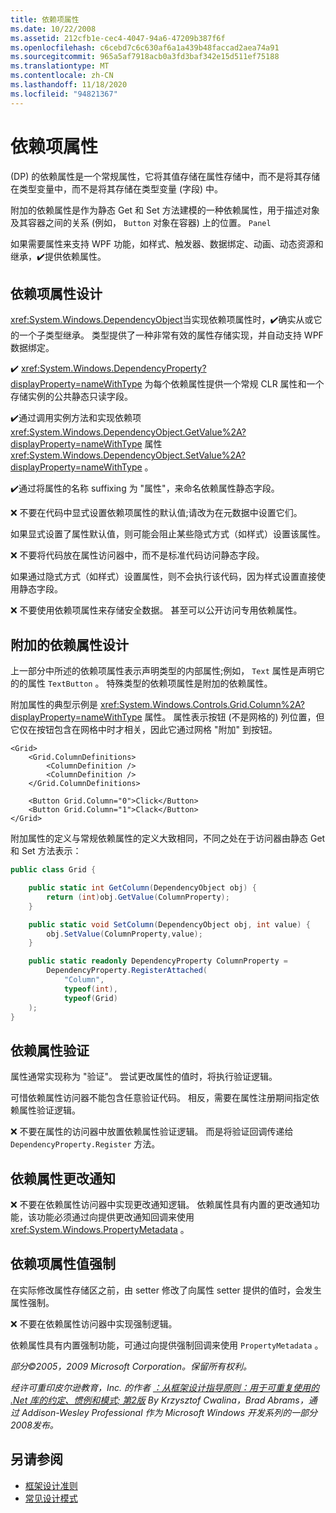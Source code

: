 ```yaml
---
title: 依赖项属性
ms.date: 10/22/2008
ms.assetid: 212cfb1e-cec4-4047-94a6-47209b387f6f
ms.openlocfilehash: c6cebd7c6c630af6a1a439b48faccad2aea74a91
ms.sourcegitcommit: 965a5af7918acb0a3fd3baf342e15d511ef75188
ms.translationtype: MT
ms.contentlocale: zh-CN
ms.lasthandoff: 11/18/2020
ms.locfileid: "94821367"
---
```

# <a name="dependency-properties"></a>依赖项属性
 (DP) 的依赖属性是一个常规属性，它将其值存储在属性存储中，而不是将其存储在类型变量中，而不是将其存储在类型变量 (字段) 中。

 附加的依赖属性是作为静态 Get 和 Set 方法建模的一种依赖属性，用于描述对象及其容器之间的关系 (例如， `Button` 对象在容器) 上的位置。 `Panel`

 如果需要属性来支持 WPF 功能，如样式、触发器、数据绑定、动画、动态资源和继承，✔️提供依赖属性。

## <a name="dependency-property-design"></a>依赖项属性设计
 <xref:System.Windows.DependencyObject>当实现依赖项属性时，✔️确实从或它的一个子类型继承。 类型提供了一种非常有效的属性存储实现，并自动支持 WPF 数据绑定。

 ✔️ <xref:System.Windows.DependencyProperty?displayProperty=nameWithType> 为每个依赖属性提供一个常规 CLR 属性和一个存储实例的公共静态只读字段。

 ✔️通过调用实例方法和实现依赖项 <xref:System.Windows.DependencyObject.GetValue%2A?displayProperty=nameWithType> 属性 <xref:System.Windows.DependencyObject.SetValue%2A?displayProperty=nameWithType> 。

 ✔️通过将属性的名称 suffixing 为 "属性"，来命名依赖属性静态字段。

 ❌ 不要在代码中显式设置依赖项属性的默认值;请改为在元数据中设置它们。

 如果显式设置了属性默认值，则可能会阻止某些隐式方式（如样式）设置该属性。

 ❌ 不要将代码放在属性访问器中，而不是标准代码访问静态字段。

 如果通过隐式方式（如样式）设置属性，则不会执行该代码，因为样式设置直接使用静态字段。

 ❌ 不要使用依赖项属性来存储安全数据。 甚至可以公开访问专用依赖属性。

## <a name="attached-dependency-property-design"></a>附加的依赖属性设计
 上一部分中所述的依赖项属性表示声明类型的内部属性;例如， `Text` 属性是声明它的的属性 `TextButton` 。 特殊类型的依赖项属性是附加的依赖属性。

 附加属性的典型示例是 <xref:System.Windows.Controls.Grid.Column%2A?displayProperty=nameWithType> 属性。 属性表示按钮 (不是网格的) 列位置，但它仅在按钮包含在网格中时才相关，因此它通过网格 "附加" 到按钮。

```xaml
<Grid>
    <Grid.ColumnDefinitions>
        <ColumnDefinition />
        <ColumnDefinition />
    </Grid.ColumnDefinitions>

    <Button Grid.Column="0">Click</Button>
    <Button Grid.Column="1">Clack</Button>
</Grid>
```

 附加属性的定义与常规依赖属性的定义大致相同，不同之处在于访问器由静态 Get 和 Set 方法表示：

```csharp
public class Grid {

    public static int GetColumn(DependencyObject obj) {
        return (int)obj.GetValue(ColumnProperty);
    }

    public static void SetColumn(DependencyObject obj, int value) {
        obj.SetValue(ColumnProperty,value);
    }

    public static readonly DependencyProperty ColumnProperty =
        DependencyProperty.RegisterAttached(
            "Column",
            typeof(int),
            typeof(Grid)
    );
}
```

## <a name="dependency-property-validation"></a>依赖属性验证
 属性通常实现称为 "验证"。 尝试更改属性的值时，将执行验证逻辑。

 可惜依赖属性访问器不能包含任意验证代码。 相反，需要在属性注册期间指定依赖属性验证逻辑。

 ❌ 不要在属性的访问器中放置依赖属性验证逻辑。 而是将验证回调传递给 `DependencyProperty.Register` 方法。

## <a name="dependency-property-change-notifications"></a>依赖属性更改通知
 ❌ 不要在依赖属性访问器中实现更改通知逻辑。 依赖属性具有内置的更改通知功能，该功能必须通过向提供更改通知回调来使用 <xref:System.Windows.PropertyMetadata> 。

## <a name="dependency-property-value-coercion"></a>依赖项属性值强制
 在实际修改属性存储区之前，由 setter 修改了向属性 setter 提供的值时，会发生属性强制。

 ❌ 不要在依赖属性访问器中实现强制逻辑。

 依赖属性具有内置强制功能，可通过向提供强制回调来使用 `PropertyMetadata` 。

 *部分©2005，2009 Microsoft Corporation。保留所有权利。*

 *经许可重印皮尔逊教育，Inc. 的作者 [：从框架设计指导原则：用于可重复使用的 .Net 库的约定、惯例和模式; 第2版](https://www.informit.com/store/framework-design-guidelines-conventions-idioms-and-9780321545619) By Krzysztof Cwalina，Brad Abrams，通过 Addison-Wesley Professional 作为 Microsoft Windows 开发系列的一部分2008发布。*

## <a name="see-also"></a>另请参阅

- [框架设计准则](index.md)
- [常见设计模式](common-design-patterns.md)
